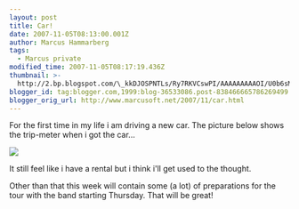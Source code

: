 ```yaml
---
layout: post
title: Car!
date: 2007-11-05T08:13:00.001Z
author: Marcus Hammarberg
tags:
  - Marcus private
modified_time: 2007-11-05T08:17:19.436Z
thumbnail: >-
  http://2.bp.blogspot.com/\_kkDJOSPNTLs/Ry7RKVCswPI/AAAAAAAAAOI/U0b6sMr4XGQ/s72-c/trip.JPG
blogger_id: tag:blogger.com,1999:blog-36533086.post-838466665786269499
blogger_orig_url: http://www.marcusoft.net/2007/11/car.html
---
```


For the
first time in my life i am driving a new car. The picture below shows
the trip-meter when i got the car...

[<img
src="http://2.bp.blogspot.com/_kkDJOSPNTLs/Ry7RKVCswPI/AAAAAAAAAOI/U0b6sMr4XGQ/s400/trip.JPG"
id="BLOGGER_PHOTO_ID_5129267000998936818"
style="DISPLAY: block; MARGIN: 0px auto 10px; CURSOR: hand; TEXT-ALIGN: center"
data-border="0" />](http://2.bp.blogspot.com/_kkDJOSPNTLs/Ry7RKVCswPI/AAAAAAAAAOI/U0b6sMr4XGQ/s1600-h/trip.JPG)

It still feel like i have a rental but i think i'll get used to the
thought.

Other than that this week will contain some (a lot) of preparations for
the tour with the band starting Thursday. That will be great!
